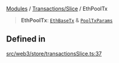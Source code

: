 [Modules](../../../README.md) / [Transactions/Slice](../README.md) / EthPoolTx

> **EthPoolTx**: [`EthBaseTx`](../../../TransactionAdapters/EthereumAdapter/type-aliases/EthBaseTx.md) & [`PoolTxParams`](PoolTxParams.md)

## Defined in

[src/web3/store/transactionsSlice.ts:37](https://github.com/bgd-labs/fe-shared/blob/09fc11c58abae5aa2af4d8b6d7c2f384460843a4/src/web3/store/transactionsSlice.ts#L37)
